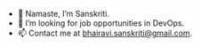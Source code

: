 - :pray: Namaste, I’m Sanskriti.
- 👀 I’m looking for job opportunities in DevOps.
- 📫 Contact me at bhairavi.sanskriti@gmail.com.

<!---
BhairaviSanskriti/BhairaviSanskriti is a ✨ special ✨ repository because its `README.md` (this file) appears on your GitHub profile.
You can click the Preview link to take a look at your changes.
--->

